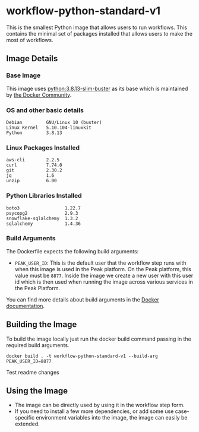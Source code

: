# workflow-python-standard-v1
This is the smallest Python image that allows users to run workflows. This contains the minimal set of packages installed that allows users to make the most of workflows.

## Image Details
### Base Image
This image uses [python:3.8.13-slim-buster](https://hub.docker.com/layers/python/library/python/3.8.13-slim-buster/images/sha256-6258dcdb5fea7b710bfcfc3c889e022e4c6e9dd0ea962cfa73fbc130eff2c174?context=explore) as its base which is maintained by [the Docker Community](https://github.com/docker-library/python).

### OS and other basic details
```
Debian         GNU/Linux 10 (buster)
Linux Kernel   5.10.104-linuxkit
Python         3.8.13
```

### Linux Packages Installed
```
aws-cli        2.2.5
curl           7.74.0
git            2.30.2
jq             1.6
unzip          6.00
```

### Python Libraries Installed
```
boto3                 1.22.7
psycopg2              2.9.3
snowflake-sqlalchemy  1.3.2
sqlalchemy            1.4.36
```

### Build Arguments
The Dockerfile expects the following build arguments:
- `PEAK_USER_ID`: This is the default user that the workflow step runs with when this image is used in the Peak platform. On the Peak platform, this value must be `8877`. Inside the image we create a new user with this user id which is then used when running the image across various services in the Peak Platform.

You can find more details about build arguments in the [Docker documentation](https://docs.docker.com/engine/reference/commandline/build/#set-build-time-variables---build-arg).

## Building the Image
To build the image locally just run the docker build command passing in the required build arguments.
```
docker build . -t workflow-python-standard-v1 --build-arg PEAK_USER_ID=8877
```
Test readme changes
## Using the Image
- The image can be directly used by using it in the workflow step form.
- If you need to install a few more dependencies, or add some use case-specific environment variables into the image, the image can easily be extended.
